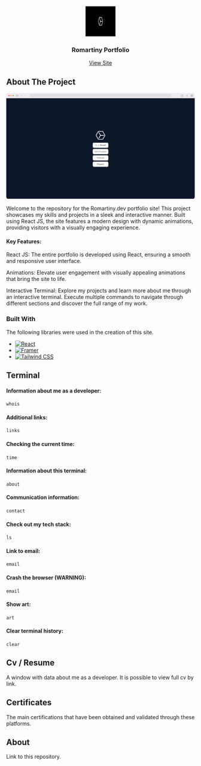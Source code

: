 <br />
<!-- PROJECT LOGO -->
<br />
<div align="center">
  <a href="https://romartiny.dev">
    <img src="assets/images/8f2e3b794d1c0a9e.png" alt="Logo" width="80" height="80">
  </a>

<h3 align="center">Romartiny Portfolio</h3>

  <p align="center">
    <a href="https://romartiny.dev">View Site</a>
  </p>
</div>

## About The Project

[![Product Name Screen Shot][product-screenshot]](https://romartiny.dev)

Welcome to the repository for the Romartiny.dev portfolio site! This project showcases my skills and projects in a sleek and interactive manner. Built using React JS, the site features a modern design with dynamic animations, providing visitors with a visually engaging experience.

#### Key Features:
React JS: The entire portfolio is developed using React, ensuring a smooth and responsive user interface.

Animations: Elevate user engagement with visually appealing animations that bring the site to life.

Interactive Terminal: Explore my projects and learn more about me through an interactive terminal. Execute multiple commands to navigate through different sections and discover the full range of my work.

### Built With

The following libraries were used in the creation of this site.

* [![React][React.js]][React-url]
* [![Framer][Framer]][Framer-Link]
* [![Tailwind CSS][Tailwind-CSS]][Tailwind-Link]

## Terminal

#### Information about me as a developer:
```
whois
```
#### Additional links:
```
links
```
#### Checking the current time:
```
time
```
#### Information about this terminal:
```
about
```
#### Communication information:
```
contact
```
#### Check out my tech stack:
```
ls
```
#### Link to email:
```
email
```
#### Crash the browser (WARNING):
```
email
```
#### Show art:
```
art
```
#### Clear terminal history:
```
clear
```

## Cv / Resume

A window with data about me as a developer. It is possible to view full cv by link.

## Certificates

The main certifications that have been obtained and validated through these platforms.

## About

Link to this repository.

[linkedin-url]: https://linkedin.com/in/othneildrew
[product-screenshot]: assets/images/screenshots/screenshot.png
[Next.js]: https://img.shields.io/badge/next.js-000000?style=for-the-badge&logo=nextdotjs&logoColor=white
[Next-url]: https://nextjs.org/
[React.js]: https://img.shields.io/badge/React-20232A?style=for-the-badge&logo=react&logoColor=61DAFB
[React-url]: https://reactjs.org/
[Tailwind-CSS]: https://camo.githubusercontent.com/b9fc4c7606862c1ac532bbe5349997bbfe79d7429d7ff4ddfc666442e46b956e/68747470733a2f2f696d672e736869656c64732e696f2f62616467652f5461696c77696e645f4353532d3338423241433f7374796c653d666c61742d737175617265266c6f676f3d7461696c77696e642d637373266c6f676f436f6c6f723d7768697465
[Tailwind-Link]: https://tailwindcss.com
[Framer]: https://img.shields.io/badge/Framer-black?style=for-the-badge&logo=framer&logoColor=blue
[Framer-Link]: https://framer.com/
